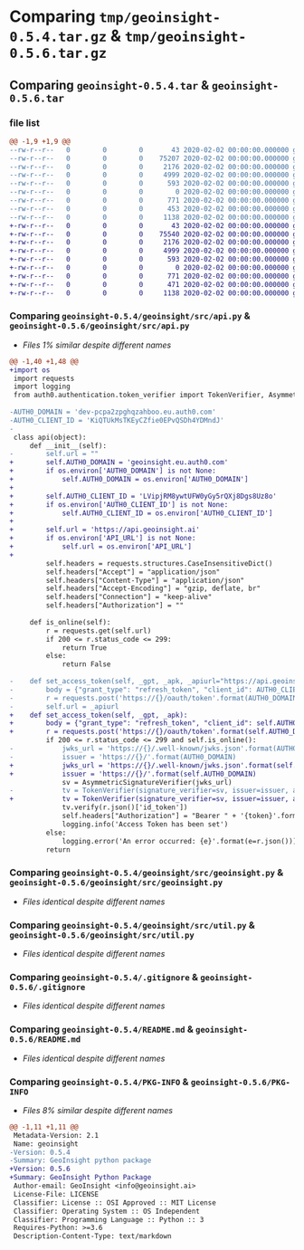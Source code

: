 # Comparing `tmp/geoinsight-0.5.4.tar.gz` & `tmp/geoinsight-0.5.6.tar.gz`

## Comparing `geoinsight-0.5.4.tar` & `geoinsight-0.5.6.tar`

### file list

```diff
@@ -1,9 +1,9 @@
--rw-r--r--   0        0        0       43 2020-02-02 00:00:00.000000 geoinsight-0.5.4/geoinsight/src/__init__.py
--rw-r--r--   0        0        0    75207 2020-02-02 00:00:00.000000 geoinsight-0.5.4/geoinsight/src/api.py
--rw-r--r--   0        0        0     2176 2020-02-02 00:00:00.000000 geoinsight-0.5.4/geoinsight/src/geoinsight.py
--rw-r--r--   0        0        0     4999 2020-02-02 00:00:00.000000 geoinsight-0.5.4/geoinsight/src/util.py
--rw-r--r--   0        0        0      593 2020-02-02 00:00:00.000000 geoinsight-0.5.4/.gitignore
--rw-r--r--   0        0        0        0 2020-02-02 00:00:00.000000 geoinsight-0.5.4/LICENSE
--rw-r--r--   0        0        0      771 2020-02-02 00:00:00.000000 geoinsight-0.5.4/README.md
--rw-r--r--   0        0        0      453 2020-02-02 00:00:00.000000 geoinsight-0.5.4/pyproject.toml
--rw-r--r--   0        0        0     1138 2020-02-02 00:00:00.000000 geoinsight-0.5.4/PKG-INFO
+-rw-r--r--   0        0        0       43 2020-02-02 00:00:00.000000 geoinsight-0.5.6/geoinsight/src/__init__.py
+-rw-r--r--   0        0        0    75540 2020-02-02 00:00:00.000000 geoinsight-0.5.6/geoinsight/src/api.py
+-rw-r--r--   0        0        0     2176 2020-02-02 00:00:00.000000 geoinsight-0.5.6/geoinsight/src/geoinsight.py
+-rw-r--r--   0        0        0     4999 2020-02-02 00:00:00.000000 geoinsight-0.5.6/geoinsight/src/util.py
+-rw-r--r--   0        0        0      593 2020-02-02 00:00:00.000000 geoinsight-0.5.6/.gitignore
+-rw-r--r--   0        0        0        0 2020-02-02 00:00:00.000000 geoinsight-0.5.6/LICENSE
+-rw-r--r--   0        0        0      771 2020-02-02 00:00:00.000000 geoinsight-0.5.6/README.md
+-rw-r--r--   0        0        0      471 2020-02-02 00:00:00.000000 geoinsight-0.5.6/pyproject.toml
+-rw-r--r--   0        0        0     1138 2020-02-02 00:00:00.000000 geoinsight-0.5.6/PKG-INFO
```

### Comparing `geoinsight-0.5.4/geoinsight/src/api.py` & `geoinsight-0.5.6/geoinsight/src/api.py`

 * *Files 1% similar despite different names*

```diff
@@ -1,40 +1,48 @@
+import os
 import requests
 import logging
 from auth0.authentication.token_verifier import TokenVerifier, AsymmetricSignatureVerifier
 
-AUTH0_DOMAIN = 'dev-pcpa2zpghqzahboo.eu.auth0.com'
-AUTH0_CLIENT_ID = 'KiQTUkMsTKEyCZfie0EPvQSDh4YDMndJ'
-
 class api(object):
     def __init__(self):
-        self.url = ""
+        self.AUTH0_DOMAIN = 'geoinsight.eu.auth0.com'
+        if os.environ['AUTH0_DOMAIN'] is not None:
+            self.AUTH0_DOMAIN = os.environ['AUTH0_DOMAIN']
+
+        self.AUTH0_CLIENT_ID = 'LVipjRM8ywtUFW0yGy5rQXj8Dgs8Uz8o'
+        if os.environ['AUTH0_CLIENT_ID'] is not None:
+            self.AUTH0_CLIENT_ID = os.environ['AUTH0_CLIENT_ID']
+
+        self.url = 'https://api.geoinsight.ai'
+        if os.environ['API_URL'] is not None:
+            self.url = os.environ['API_URL']
+
         self.headers = requests.structures.CaseInsensitiveDict()
         self.headers["Accept"] = "application/json"
         self.headers["Content-Type"] = "application/json"
         self.headers["Accept-Encoding"] = "gzip, deflate, br"
         self.headers["Connection"] = "keep-alive"
         self.headers["Authorization"] = ""
 
     def is_online(self):
         r = requests.get(self.url)
         if 200 <= r.status_code <= 299:
             return True
         else:
             return False
 
-    def set_access_token(self, _gpt, _apk, _apiurl="https://api.geoinsight.ai",):
-        body = {"grant_type": "refresh_token", "client_id": AUTH0_CLIENT_ID, "refresh_token": _gpt, "client_secret": _apk}
-        r = requests.post('https://{}/oauth/token'.format(AUTH0_DOMAIN), data=body)
-        self.url = _apiurl
+    def set_access_token(self, _gpt, _apk):
+        body = {"grant_type": "refresh_token", "client_id": self.AUTH0_CLIENT_ID, "refresh_token": _gpt, "client_secret": _apk}
+        r = requests.post('https://{}/oauth/token'.format(self.AUTH0_DOMAIN), data=body)
         if 200 <= r.status_code <= 299 and self.is_online():
-            jwks_url = 'https://{}/.well-known/jwks.json'.format(AUTH0_DOMAIN)
-            issuer = 'https://{}/'.format(AUTH0_DOMAIN)
+            jwks_url = 'https://{}/.well-known/jwks.json'.format(self.AUTH0_DOMAIN)
+            issuer = 'https://{}/'.format(self.AUTH0_DOMAIN)
             sv = AsymmetricSignatureVerifier(jwks_url)
-            tv = TokenVerifier(signature_verifier=sv, issuer=issuer, audience=AUTH0_CLIENT_ID)
+            tv = TokenVerifier(signature_verifier=sv, issuer=issuer, audience=self.AUTH0_CLIENT_ID)
             tv.verify(r.json()['id_token'])
             self.headers["Authorization"] = "Bearer " + '{token}'.format(token=r.json()['access_token'])
             logging.info('Access Token has been set')
         else:
             logging.error('An error occurred: {e}'.format(e=r.json()))
         return
```

### Comparing `geoinsight-0.5.4/geoinsight/src/geoinsight.py` & `geoinsight-0.5.6/geoinsight/src/geoinsight.py`

 * *Files identical despite different names*

### Comparing `geoinsight-0.5.4/geoinsight/src/util.py` & `geoinsight-0.5.6/geoinsight/src/util.py`

 * *Files identical despite different names*

### Comparing `geoinsight-0.5.4/.gitignore` & `geoinsight-0.5.6/.gitignore`

 * *Files identical despite different names*

### Comparing `geoinsight-0.5.4/README.md` & `geoinsight-0.5.6/README.md`

 * *Files identical despite different names*

### Comparing `geoinsight-0.5.4/PKG-INFO` & `geoinsight-0.5.6/PKG-INFO`

 * *Files 8% similar despite different names*

```diff
@@ -1,11 +1,11 @@
 Metadata-Version: 2.1
 Name: geoinsight
-Version: 0.5.4
-Summary: GeoInsight python package
+Version: 0.5.6
+Summary: GeoInsight Python Package
 Author-email: GeoInsight <info@geoinsight.ai>
 License-File: LICENSE
 Classifier: License :: OSI Approved :: MIT License
 Classifier: Operating System :: OS Independent
 Classifier: Programming Language :: Python :: 3
 Requires-Python: >=3.6
 Description-Content-Type: text/markdown
```

